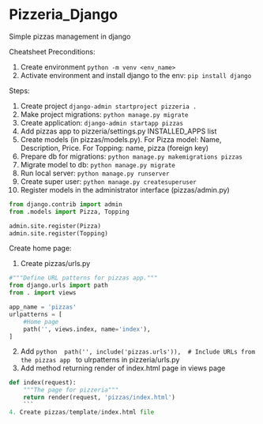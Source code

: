 # Pizzeria_Django
Simple pizzas management in django

Cheatsheet
Preconditions:
1. Create environment ```python -m venv <env_name>```
2. Activate environment and install django to the env: ```pip install django```

Steps:
1. Create project ```django-admin startproject pizzeria .```
2. Make project migrations: ```python manage.py migrate```
3. Create application: ```django-admin startapp pizzas```
4. Add pizzas app to pizzeria/settings.py INSTALLED_APPS list
5. Create models (in pizzas/models.py). For Pizza model:  Name, Description, Price. For Topping: name, pizza (foreign key)
6. Prepare db for migrations: ```python manage.py makemigrations pizzas```
7. Migrate model to db: ```python manage.py migrate```
8. Run local server: ```python manage.py runserver```
9. Create super user: ```python manage.py createsuperuser```
10. Register models in the administrator interface (pizzas/admin.py)
```python
from django.contrib import admin
from .models import Pizza, Topping

admin.site.register(Pizza)
admin.site.register(Topping)
```

Create home page:
1. Create pizzas/urls.py 
```python
#"""Define URL patterns for pizzas app."""
from django.urls import path
from . import views

app_name = 'pizzas'
urlpatterns = [
    #Home page
    path('', views.index, name='index'),
]
```
2. Add ```python  path('', include('pizzas.urls')),  # Include URLs from the pizzas app ``` to ulrpatterns in pizzeria/urls.py
3. Add method returning render of index.html page in views page 
```python
def index(request):
    """The page for pizzeria"""
    return render(request, 'pizzas/index.html')
    ```
4. Create pizzas/template/index.html file



